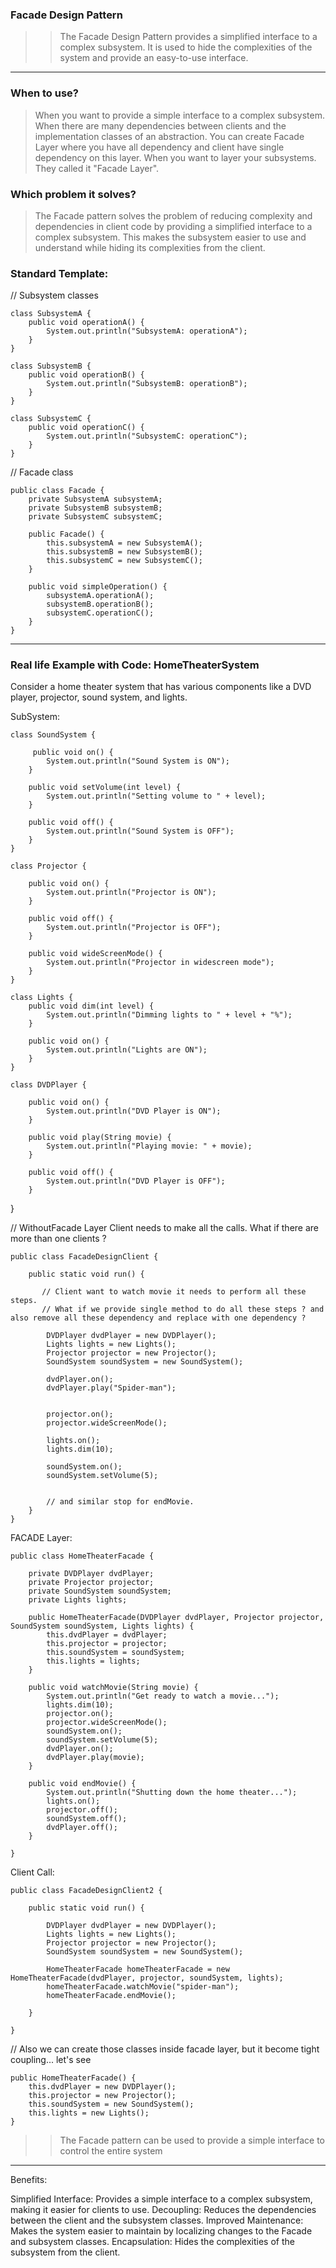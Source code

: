 ### Facade Design Pattern
>> The Facade Design Pattern provides a simplified interface to a complex subsystem. It is used to hide the complexities of the system and provide an easy-to-use interface.

---

### When to use?

> When you want to provide a simple interface to a complex subsystem.
> When there are many dependencies between clients and the implementation classes of an abstraction. You can create Facade Layer where you have all dependency and client have single dependency on this layer. 
> When you want to layer your subsystems. They called it "Facade Layer".

### Which problem it solves?
> The Facade pattern solves the problem of reducing complexity and dependencies in client code by providing a simplified interface to a complex subsystem. This makes the subsystem easier to use and understand while hiding its complexities from the client.

### Standard Template:

// Subsystem classes
    
    class SubsystemA {
        public void operationA() {
            System.out.println("SubsystemA: operationA");
        }
    }
    
    class SubsystemB {
        public void operationB() {
            System.out.println("SubsystemB: operationB");
        }
    }
    
    class SubsystemC {
        public void operationC() {
            System.out.println("SubsystemC: operationC");
        }
    }

// Facade class
    
    public class Facade {
        private SubsystemA subsystemA;
        private SubsystemB subsystemB;
        private SubsystemC subsystemC;
    
        public Facade() {
            this.subsystemA = new SubsystemA();
            this.subsystemB = new SubsystemB();
            this.subsystemC = new SubsystemC();
        }
    
        public void simpleOperation() {
            subsystemA.operationA();
            subsystemB.operationB();
            subsystemC.operationC();
        }
    }

---

### Real life Example with Code: HomeTheaterSystem
Consider a home theater system that has various components like a DVD player, projector, sound system, and lights. 

SubSystem:


    class SoundSystem {
       
         public void on() {
            System.out.println("Sound System is ON");
        }
    
        public void setVolume(int level) {
            System.out.println("Setting volume to " + level);
        }
    
        public void off() {
            System.out.println("Sound System is OFF");
        }
    }

    class Projector {
        
        public void on() {
            System.out.println("Projector is ON");
        }
    
        public void off() {
            System.out.println("Projector is OFF");
        }
    
        public void wideScreenMode() {
            System.out.println("Projector in widescreen mode");
        }
    }

    class Lights {
        public void dim(int level) {
            System.out.println("Dimming lights to " + level + "%");
        }
    
        public void on() {
            System.out.println("Lights are ON");
        }
    }

    class DVDPlayer {

        public void on() {
            System.out.println("DVD Player is ON");
        }
    
        public void play(String movie) {
            System.out.println("Playing movie: " + movie);
        }
    
        public void off() {
            System.out.println("DVD Player is OFF");
        }
}


// WithoutFacade Layer Client needs to make all the calls. What if there are more than one clients ?

    public class FacadeDesignClient {
    
        public static void run() {
    
           // Client want to watch movie it needs to perform all these steps. 
           // What if we provide single method to do all these steps ? and also remove all these dependency and replace with one dependency ?
    
            DVDPlayer dvdPlayer = new DVDPlayer();
            Lights lights = new Lights();
            Projector projector = new Projector();
            SoundSystem soundSystem = new SoundSystem();
    
            dvdPlayer.on();
            dvdPlayer.play("Spider-man");
    
    
            projector.on();
            projector.wideScreenMode();
    
            lights.on();
            lights.dim(10);
    
            soundSystem.on();
            soundSystem.setVolume(5);
            
            
            // and similar stop for endMovie. 
        }
    }

FACADE Layer:

    public class HomeTheaterFacade {
    
        private DVDPlayer dvdPlayer;
        private Projector projector;
        private SoundSystem soundSystem;
        private Lights lights;
    
        public HomeTheaterFacade(DVDPlayer dvdPlayer, Projector projector, SoundSystem soundSystem, Lights lights) {
            this.dvdPlayer = dvdPlayer;
            this.projector = projector;
            this.soundSystem = soundSystem;
            this.lights = lights;
        }
    
        public void watchMovie(String movie) {
            System.out.println("Get ready to watch a movie...");
            lights.dim(10);
            projector.on();
            projector.wideScreenMode();
            soundSystem.on();
            soundSystem.setVolume(5);
            dvdPlayer.on();
            dvdPlayer.play(movie);
        }
    
        public void endMovie() {
            System.out.println("Shutting down the home theater...");
            lights.on();
            projector.off();
            soundSystem.off();
            dvdPlayer.off();
        }
    
    }

Client Call:

    public class FacadeDesignClient2 {
    
        public static void run() {
    
            DVDPlayer dvdPlayer = new DVDPlayer();
            Lights lights = new Lights();
            Projector projector = new Projector();
            SoundSystem soundSystem = new SoundSystem();
    
            HomeTheaterFacade homeTheaterFacade = new HomeTheaterFacade(dvdPlayer, projector, soundSystem, lights);
            homeTheaterFacade.watchMovie("spider-man");
            homeTheaterFacade.endMovie();
    
        }
    
    }

// Also we can create those classes inside facade layer, but it become tight coupling... let's see

    public HomeTheaterFacade() {
        this.dvdPlayer = new DVDPlayer();
        this.projector = new Projector();
        this.soundSystem = new SoundSystem();
        this.lights = new Lights();
    }


>> The Facade pattern can be used to provide a simple interface to control the entire system

---

Benefits:

Simplified Interface: Provides a simple interface to a complex subsystem, making it easier for clients to use.
Decoupling: Reduces the dependencies between the client and the subsystem classes.
Improved Maintenance: Makes the system easier to maintain by localizing changes to the Facade and subsystem classes.
Encapsulation: Hides the complexities of the subsystem from the client.